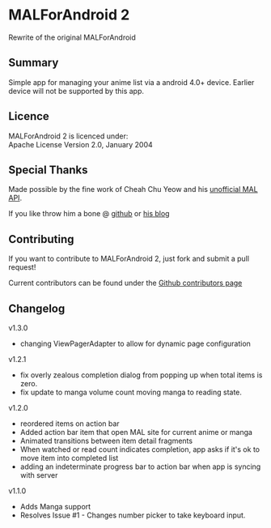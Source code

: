 # MALForAndroid 2

Rewrite of the original MALForAndroid 
 
## Summary

Simple app for managing your anime list via a android 4.0+ device. Earlier device will not be supported by this app.

## Licence

MALForAndroid 2 is licenced under:   
Apache License Version 2.0, January 2004

## Special Thanks
Made possible by the fine work of Cheah Chu Yeow
and his [unofficial MAL API][api].

If you like throw him a bone @ [github][cho_github] or [his blog][cho_blog]

## Contributing

If you want to contribute to MALForAndroid 2, just fork and submit a pull request!

Current contributors can be found under the [Github contributors page][contrib]

## Changelog

v1.3.0

*	changing ViewPagerAdapter to allow for dynamic page configuration

v1.2.1

*	fix overly zealous completion dialog from popping up when total items is zero.
*	fix update to manga volume count moving manga to reading state.

v1.2.0

*	reordered items on action bar
*	Added action bar item that open MAL site for current anime or manga
*	Animated transitions between item detail fragments
*	When watched or read count indicates completion, app asks if it's ok to move item into completed list
*	adding an indeterminate progress bar to action bar when app is syncing with server

v1.1.0

*	Adds Manga support
*	Resolves Issue #1 - Changes number picker to take keyboard input.

[api]: http://mal-api.com/  
[contrib]: https://github.com/riotopsys/malforandroid2/contributors
[cho_github]: http://github.com/chuyeow/myanimelist-api
[cho_blog]: http://blog.codefront.net/